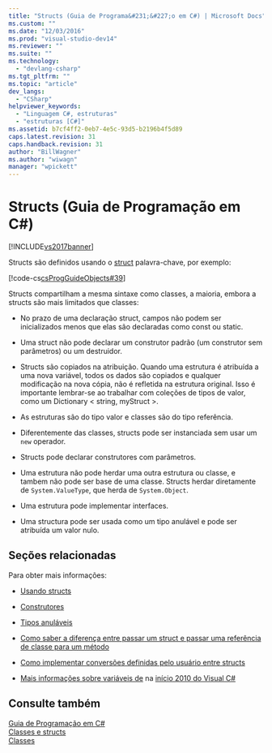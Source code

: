 ```yaml
---
title: "Structs (Guia de Programa&#231;&#227;o em C#) | Microsoft Docs"
ms.custom: ""
ms.date: "12/03/2016"
ms.prod: "visual-studio-dev14"
ms.reviewer: ""
ms.suite: ""
ms.technology: 
  - "devlang-csharp"
ms.tgt_pltfrm: ""
ms.topic: "article"
dev_langs: 
  - "CSharp"
helpviewer_keywords: 
  - "Linguagem C#, estruturas"
  - "estruturas [C#]"
ms.assetid: b7cf4ff2-0eb7-4e5c-93d5-b2196b4f5d89
caps.latest.revision: 31
caps.handback.revision: 31
author: "BillWagner"
ms.author: "wiwagn"
manager: "wpickett"
---
```

# Structs (Guia de Programa&#231;&#227;o em C#)
[!INCLUDE[vs2017banner](../../../csharp/includes/vs2017banner.md)]

Structs são definidos usando o  [struct](../../../csharp/language-reference/keywords/struct.md) palavra\-chave, por exemplo:  
  
 [!code-cs[csProgGuideObjects#39](../../../csharp/programming-guide/classes-and-structs/codesnippet/CSharp/structs_1.cs)]  
  
 Structs compartilham a mesma sintaxe como classes, a maioria, embora a structs são mais limitados que classes:  
  
-   No prazo de uma declaração struct, campos não podem ser inicializados menos que elas são declaradas como const ou static.  
  
-   Uma struct não pode declarar um construtor padrão \(um construtor sem parâmetros\) ou um destruidor.  
  
-   Structs são copiados na atribuição.  Quando uma estrutura é atribuída a uma nova variável, todos os dados são copiados e qualquer modificação na nova cópia, não é refletida na estrutura original.  Isso é importante lembrar\-se ao trabalhar com coleções de tipos de valor, como um Dictionary \< string, myStruct \>.  
  
-   As estruturas são do tipo valor e classes são do tipo referência.  
  
-   Diferentemente das classes, structs pode ser instanciada sem usar um `new` operador.  
  
-   Structs pode declarar construtores com parâmetros.  
  
-   Uma estrutura não pode herdar uma outra estrutura ou classe, e tambem não pode ser base de uma classe.  Structs herdar diretamente de `System.ValueType`, que herda de `System.Object`.  
  
-   Uma estrutura pode implementar interfaces.  
  
-   Uma structura pode ser usada como um tipo anulável e pode ser atribuída um valor nulo.  
  
## Seções relacionadas  
 Para obter mais informações:  
  
-   [Usando structs](../../../csharp/programming-guide/classes-and-structs/using-structs.md)  
  
-   [Construtores](../../../csharp/programming-guide/classes-and-structs/constructors.md)  
  
-   [Tipos anuláveis](../../../csharp/programming-guide/nullable-types/index.md)  
  
-   [Como saber a diferença entre passar um struct e passar uma referência de classe para um método](../Topic/How%20to:%20Know%20the%20Difference%20Between%20Passing%20a%20Struct%20and%20Passing%20a%20Class%20Reference%20to%20a%20Method%20\(C%23%20Programming%20Guide\).md)  
  
-   [Como implementar conversões definidas pelo usuário entre structs](../../../csharp/programming-guide/statements-expressions-operators/how-to-implement-user-defined-conversions-between-structs.md)  
  
-   [Mais informações sobre variáveis de](http://go.microsoft.com/fwlink/?LinkId=221230) na [início 2010 do Visual C\#](http://go.microsoft.com/fwlink/?LinkId=221214)  
  
## Consulte também  
 [Guia de Programação em C\#](../../../csharp/programming-guide/index.md)   
 [Classes e structs](../../../csharp/programming-guide/classes-and-structs/index.md)   
 [Classes](../../../csharp/programming-guide/classes-and-structs/classes.md)